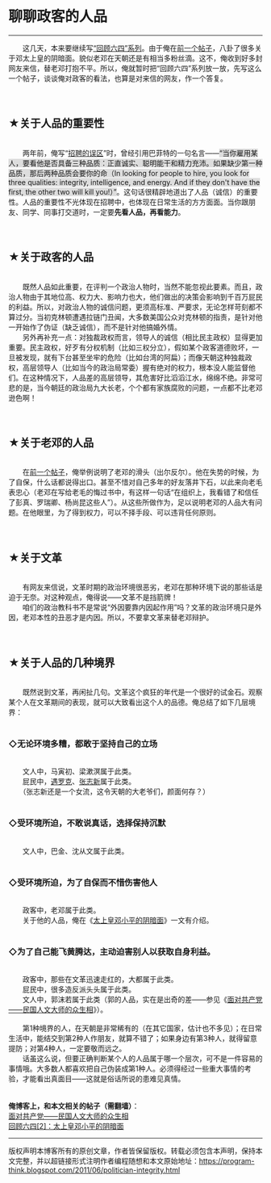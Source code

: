 # 聊聊政客的人品 

-----

<div class="post-body entry-content">
　　这几天，本来要继续写<a href="../../2011/06/june-fourth-incident-0.md">“回顾六四”系列</a>。由于俺在<a href="../../2011/06/june-fourth-incident-2.md">前一个帖子</a>，八卦了很多关于邓太上皇的阴暗面。貌似老邓在天朝还是有相当多粉丝滴。这不，俺收到好多封网友来信，替老邓打抱不平。所以，俺就暂时把“回顾六四”系列放一放，先写这么一个帖子，谈谈俺对政客的看法，也算是对来信的网友，作一个答复。<a name="more"></a><br/>
<br/>
<br/>
<h2>★关于人品的重要性</h2><br/>
　　两年前，俺写“<a href="../../2009/04/defect-of-hire.md">招聘的误区</a>”时，曾经引用巴菲特的一句名言——<q style="background-color:#DDD;">当你雇用某人，要看他是否具备三种品质：正直诚实、聪明能干和精力充沛。如果缺少第一种品质，那后两种品质会要你的命（In looking for people to hire, you look for three qualities: integrity, intelligence, and energy. And if they don't have the first, the other two will kill you!）</q>。这句话很精辟地道出了人品（诚信）的重要性。人品的重要性不光体现在招聘中，也体现在日常生活的方方面面。当你跟朋友、同学、同事打交道时，一定要<b>先看人品，再看能力</b>。<br/>
<br/>
<br/>
<h2>★关于政客的人品</h2><br/>
　　既然人品如此重要，在评判一个政治人物时，当然不能忽视此要素。而且，政治人物由于其地位高、权力大、影响力也大，他们做出的决策会影响到千百万屁民的利益。所以，对政治人物的诚信问题，更须高标准、严要求，无论怎样苛刻都不算过分。当初克林顿遭遇拉链门丑闻，大多数美国公众对克林顿的指责，是针对他一开始作了伪证（缺乏诚信），而不是针对他搞婚外情。<br/>
　　另外再补充一点：对独裁政权而言，领导人的诚信（相比民主政权）显得更加重要。民主政权，好歹有分权机制（比如三权分立），假如某个政客道德败坏，一旦被发现，就有下台甚至坐牢的危险（比如台湾的阿扁）；而像天朝这种独裁政权，高层领导人（比如当今的政治局常委）握有绝对的权力，根本没人能监督他们。在这种情况下，人品差的高层领导，其危害好比滔滔江水，绵绵不绝。非常可悲的是，当今朝廷的政治局九大长老，个个都有家族腐败的问题，一点都不比老邓逊色啊！<br/>
<br/>
<br/>
<h2>★关于老邓的人品</h2><br/>
　　在<a href="../../2011/06/june-fourth-incident-2.md">前一个帖子</a>，俺举例说明了老邓的滑头（出尔反尔）。他在失势的时候，为了自保，什么话都说得出口。甚至不惜对自己多年的好友落井下石，以此来向老毛表忠心（老邓在写给老毛的悔过书中，有这样一句话<q>在组织上，我看错了和信任了彭真、罗瑞卿、杨尚昆这些人</q>）。从这些所做作为，足以说明老邓的人品大有问题。在他眼里，为了得到权力，可以不择手段、可以违背任何原则。<br/>
<br/>
<br/>
<h2>★关于文革</h2><br/>
　　有网友来信说，文革时期的政治环境很恶劣，老邓在那种环境下说的那些话是迫于无奈。对这种观点，俺得说——文革不是挡箭牌！<br/>
　　咱们的政治教科书不是常说“外因要靠内因起作用”吗？文革的政治环境只是外因，老邓本性的丑恶才是内因。所以，不要拿文革来替老邓辩护。<br/>
<br/>
<br/>
<h2>★关于人品的几种境界</h2><br/>
　　既然说到文革，再闲扯几句。文革这个疯狂的年代是一个很好的试金石。观察某个人在文革期间的表现，就可以大致看出这个人的品德。俺总结了如下几层境界：<br/>
<br/>
<h3>◇无论环境多糟，都敢于坚持自己的立场</h3><br/>
　　文人中，马寅初、梁漱溟属于此类。<br/>
　　屁民中，<a href="https://zh.wikipedia.org/wiki/%E9%81%87%E7%BD%97%E5%85%8B" rel="nofollow" target="_blank">遇罗克</a>、<a href="https://zh.wikipedia.org/wiki/%E5%BC%A0%E5%BF%97%E6%96%B0" rel="nofollow" target="_blank">张志新</a>属于此类。<br/>
　　（张志新还是一个女流，这令天朝的大老爷们，颜面何存？）<br/>
<br/>
<h3>◇受环境所迫，不敢说真话，选择保持沉默</h3><br/>
　　文人中，巴金、沈从文属于此类。<br/>
<br/>
<h3>◇受环境所迫，为了自保而不惜伤害他人</h3><br/>
　　政客中，老邓属于此类。<br/>
　　关于他的人品，俺在《<a href="../../2011/06/june-fourth-incident-2.md">太上皇邓小平的阴暗面</a>》一文有介绍。<br/>
<br/>
<h3>◇为了自己能飞黄腾达，主动迫害别人以获取自身利益。</h3><br/>
　　政客中，那些在文革迅速走红的，大都属于此类。<br/>
　　屁民中，很多造反派头头属于此类。<br/>
　　文人中，郭沫若属于此类（郭的人品，实在是出奇的差——参见《<a href="../../2014/07/artists-and-ccp.md">面对共产党——民国人文大师的众生相</a>》）。<br/>
<br/>
　　第1种境界的人，在天朝是非常稀有的（在其它国家，估计也不多见）；在日常生活中，能结交到第2种人作朋友，就算不错了；如果身边有第3种人，就得留意提防；对第4种人，一定要敬而远之。<br/>
　　话虽这么说，但要正确判断某个人的人品属于哪一个层次，可不是一件容易的事情哦。大多数人都喜欢把自己伪装成第1种人。必须得经过一些重大事情的考验，才能看出真面目——这就是俗话所说的患难见真情。<br/>
<br/>
<br/>
<b>俺博客上，和本文相关的帖子（需翻墙）</b>：<br/>
<a href="../../2014/07/artists-and-ccp.md">面对共产党——民国人文大师的众生相</a><br/>
<a href="../../2011/06/june-fourth-incident-2.md">回顾六四[2]：太上皇邓小平的阴暗面</a>
</div>


------------------------------------------------

版权声明本博客所有的原创文章，作者皆保留版权。转载必须包含本声明，保持本文完整，并以超链接形式注明作者编程随想和本文原始地址：https://program-think.blogspot.com/2011/06/politician-integrity.html
